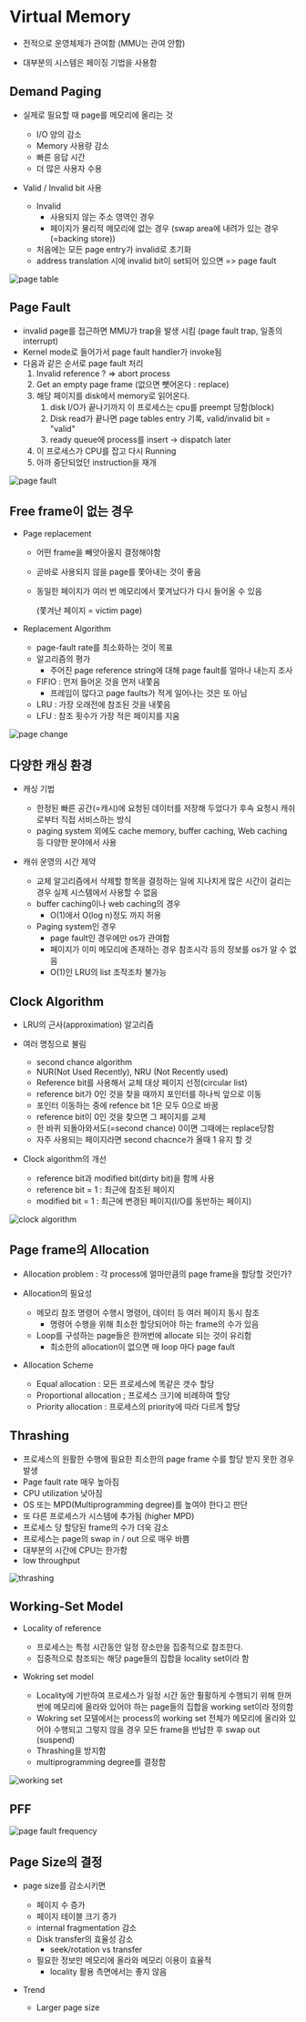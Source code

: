 # Virtual Memory

- 전적으로 운영체제가 관여함 (MMU는 관여 안함)

- 대부분의 시스템은 페이징 기법을 사용함



## Demand Paging

- 실제로 필요할 때 page를 메모리에 올리는 것
  - I/O 양의 감소
  - Memory 사용량 감소
  - 빠른 응답 시간
  - 더 많은 사용자 수용



- Valid / Invalid bit 사용
  - Invalid
    - 사용되지 않는 주소 영역인 경우
    - 페이지가 물리적 메모리에 없는 경우 (swap area에 내려가 있는 경우 (=backing store))
  - 처음에는 모든 page entry가 invalid로 초기화
  - address translation 시에 invalid bit이 set되어 있으면 => page fault



![page table](https://user-images.githubusercontent.com/37871541/78536382-b80b6180-7828-11ea-9117-f86dfd77f2e1.png)



## Page Fault

- invalid page를 접근하면 MMU가 trap을 발생 시킴 (page fault trap, 일종의 interrupt)
- Kernel mode로 들어가서 page fault handler가 invoke됨
- 다음과 같은 순서로 page fault 처리
  1. Invalid reference ? => abort process
  2. Get an empty page frame (없으면 뺏어온다 : replace)
  3. 해당 페이지를 disk에서 memory로 읽어온다.
     1. disk I/O가 끝나기까지 이 프로세스는 cpu를 preempt 당함(block)
     2. Disk read가 끝나면 page tables entry 기록, valid/invalid bit = "valid"
     3. ready queue에 process를 insert -> dispatch later
  4. 이 프로세스가 CPU를 잡고 다시 Running
  5. 아까 중단되었던 instruction을 재개



![page fault](https://user-images.githubusercontent.com/37871541/78536519-f012a480-7828-11ea-9b4e-1fd1c7e3c7c4.png)





## Free frame이 없는 경우

- Page replacement

  - 어떤 frame을 빼앗아올지 결정해야함

  - 곧바로 사용되지 않을 page를 쫓아내는 것이 좋음

  - 동일한 페이지가 여러 번 메모리에서 쫓겨났다가 다시 들어올 수 있음

    (쫓겨난 페이지 = victim page)



- Replacement Algorithm
  - page-fault rate를 최소화하는 것이 목표
  - 알고리즘의 평가
    - 주어진 page reference string에 대해 page fault를 얼마나 내는지 조사
  - FIFIO : 먼저 들어온 것을 먼저 내쫓음
    - 프레임이 많다고 page faults가 적게 일어나는 것은 또 아님
  - LRU : 가장 오래전에 참조된 것을 내쫓음
  - LFU : 참조 횟수가 가장 적은 페이지를 지움



![page change](https://user-images.githubusercontent.com/37871541/78538479-066e2f80-782c-11ea-97e6-94ed4e8ee699.png)



## 다양한 캐싱 환경

- 캐싱 기법

  - 한정된 빠른 공간(=캐시)에 요청된 데이터를 저장해 두었다가 후속 요청시 캐쉬로부터 직접 서비스하는 방식
  - paging system 외에도 cache memory, buffer caching, Web caching 등 다양한 분야에서 사용

  

- 캐쉬 운영의 시간 제약

  - 교체 알고리즘에서 삭제할 항목을 결정하는 일에 지나치게 많은 시간이 걸리는 경우 실제 시스템에서 사용할 수 없음
  - buffer caching이나 web caching의 경우
    - O(1)에서 O(log n)정도 까지 허용
  - Paging system인 경우
    - page fault인 경우에만 os가 관여함
    - 페이지가 이미 메모리에 존재하는 경우 참조시각 등의 정보를 os가 알 수 없음
    - O(1)인 LRU의 list 조작조차 불가능



## Clock Algorithm

- LRU의 근사(approximation) 알고리즘
- 여러 명칭으로 불림
  - second chance algorithm
  - NUR(Not Used Recently), NRU (Not Recently used)
  - Reference bit를 사용해서 교체 대상 페이지 선정(circular list)
  - reference bit가 0인 것을 찾을 때까지 포인터를 하나씩 앞으로 이동
  - 포인터 이동하는 중에 refence bit 1은 모두 0으로 바꿈
  - reference bit이 0인 것을 찾으면 그 페이지를 교체
  - 한 바퀴 되돌아와서도(=second chance) 0이면 그때에는 replace당함
  - 자주 사용되는 페이지라면 second chacnce가 올때 1 유지 할 것



- Clock algorithm의 개선
  - reference bit과 modified bit(dirty bit)을 함께 사용
  - reference bit = 1 : 최근에 참조된 페이지
  - modified bit = 1 : 최근에 변경된 페이지(I/O를 동반하는 페이지)



![clock algorithm](https://t1.daumcdn.net/cfile/tistory/99B70C355B699CF61B)





## Page frame의 Allocation

- Allocation problem : 각 process에 얼마만큼의 page frame을 할당할 것인가?
- Allocation의 필요성
  - 메모리 참조 명령어 수행시 명령어, 데이터 등 여러 페이지 동시 참조
    - 명령어 수행을 위해 최소한 할당되어야 하는 frame의 수가 있음
  - Loop를 구성하는 page들은 한꺼번에 allocate 되는 것이 유리함
    - 최소한의 allocation이 없으면 매 loop 마다 page fault



- Allocation Scheme
  - Equal allocation : 모든 프로세스에 똑같은 갯수 할당
  - Proportional allocation ; 프로세스 크기에 비례하여 할당
  - Priority allocation : 프로세스의 priority에 따라 다르게 할당





## Thrashing

- 프로세스의 원활한 수행에 필요한 최소한의 page frame 수를 할당 받지 못한 경우 발생
- Page fault rate 매우 높아짐
- CPU utilization 낮아짐
- OS 또는 MPD(Multiprogramming degree)를 높여야 한다고 판단
- 또 다른 프로세스가 시스템에 추가됨 (higher MPD)
- 프로세스 당 할당된 frame의 수가 더욱 감소
- 프로세스는 page의 swap in / out 으로 매우 바쁨
- 대부분의 시간에 CPU는 한가함
- low throughput



![thrashing](https://1.bp.blogspot.com/-9byR8DLt8ZA/XWSyF_y1Q2I/AAAAAAAABi0/SgkGhByW8hwqD2OhqQuU7eFF208-dPsCwCLcBGAs/s1600/%25EC%25BA%25A1%25EC%25B2%2598.JPG)





## Working-Set Model

- Locality of reference
  - 프로세스는 특정 시간동안 일정 장소만을 집중적으로 참조한다.
  - 집중적으로 참조되는 해당 page들의 집합을 locality set이라 함



- Wokring set model
  - Locality에 기반하여 프로세스가 일정 시간 동안 훨활하게 수행되기 위해 한꺼번에 메모리에 올라와 있어야 하는 page들의 집합을 working set이라 정의함
  - Wokring set 모델에서는 process의 working set 전체가 메모리에 올라와 있어야 수행되고 그렇지 않을 경우 모든 frame을 반납한 후 swap out (suspend)
  - Thrashing을 방지함
  - multiprogramming degree를 결정함



![working set](https://jhi93.github.io/assets/img/os/WorkingSetAlgorithm.png)





## PFF

![page fault frequency](https://jhi93.github.io/assets/img/os/PFFScheme.png)



## Page Size의 결정

- page size를 감소시키면
  - 페이지 수 증가
  - 페이지 테이블 크기 증가
  - internal fragmentation 감소
  - Disk transfer의 효율성 감소
    - seek/rotation vs transfer
  - 필요한 정보만 메모리에 올라와 메모리 이용이 효율적
    - locality 활용 측면에서는 좋지 않음



- Trend
  - Larger page size